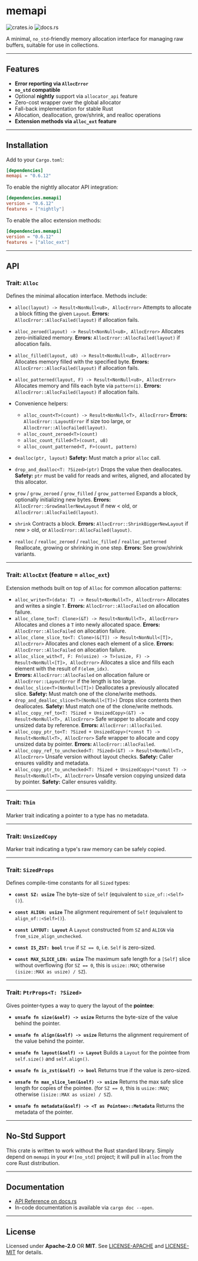 # memapi

![crates.io](https://img.shields.io/crates/v/memapi.svg) ![docs.rs](https://docs.rs/memapi/badge.svg)

A minimal, `no_std`-friendly memory allocation interface for managing raw buffers, suitable for use in collections.

---

## Features

* **Error reporting via `AllocError`**
* **`no_std` compatible**
* Optional **nightly** support via `allocator_api` feature
* Zero-cost wrapper over the global allocator
* Fall-back implementation for stable Rust
* Allocation, deallocation, grow/shrink, and realloc operations
* **Extension methods via `alloc_ext` feature**

---

## Installation

Add to your `Cargo.toml`:

```toml
[dependencies]
memapi = "0.6.12"
```

To enable the nightly allocator API integration:

```toml
[dependencies.memapi]
version = "0.6.12"
features = ["nightly"]
```

To enable the alloc extension methods:

```toml
[dependencies.memapi]
version = "0.6.12"
features = ["alloc_ext"]
```

---

## API

### Trait: `Alloc`

Defines the minimal allocation interface. Methods include:

* `alloc(layout) -> Result<NonNull<u8>, AllocError>`
  Attempts to allocate a block fitting the given `Layout`.
  **Errors:** `AllocError::AllocFailed(layout)` if allocation fails.
* `alloc_zeroed(layout) -> Result<NonNull<u8>, AllocError>`
  Allocates zero-initialized memory.
  **Errors:** `AllocError::AllocFailed(layout)` if allocation fails.
* `alloc_filled(layout, u8) -> Result<NonNull<u8>, AllocError>`
  Allocates memory filled with the specified byte.
  **Errors:** `AllocError::AllocFailed(layout)` if allocation fails.
* `alloc_patterned(layout, F) -> Result<NonNull<u8>, AllocError>`
  Allocates memory and fills each byte via `pattern(i)`.
  **Errors:** `AllocError::AllocFailed(layout)` if allocation fails.
* Convenience helpers:

    * `alloc_count<T>(count) -> Result<NonNull<T>, AllocError>`
      **Errors:** `AllocError::LayoutError` if size too large, or `AllocError::AllocFailed(layout)`.
    * `alloc_count_zeroed<T>(count)`
    * `alloc_count_filled<T>(count, u8)`
    * `alloc_count_patterned<T, F>(count, pattern)`
* `dealloc(ptr, layout)`
  **Safety:** Must match a prior `alloc` call.
* `drop_and_dealloc<T: ?Sized>(ptr)`
  Drops the value then deallocates.
  **Safety:** `ptr` must be valid for reads and writes, aligned, and allocated by this allocator.
* `grow` / `grow_zeroed` / `grow_filled` / `grow_patterned`
  Expands a block, optionally initializing new bytes.
  **Errors:** `AllocError::GrowSmallerNewLayout` if new < old, or `AllocError::AllocFailed(layout)`.
* `shrink`
  Contracts a block.
  **Errors:** `AllocError::ShrinkBiggerNewLayout` if new > old, or `AllocError::AllocFailed(layout)`.
* `realloc` / `realloc_zeroed` / `realloc_filled` / `realloc_patterned`
  Reallocate, growing or shrinking in one step.
  **Errors:** See grow/shrink variants.

---

### Trait: `AllocExt` (feature = `alloc_ext`)

Extension methods built on top of `Alloc` for common allocation patterns:

* `alloc_write<T>(data: T) -> Result<NonNull<T>, AllocError>`
  Allocates and writes a single `T`.
  **Errors:** `AllocError::AllocFailed` on allocation failure.
* `alloc_clone_to<T: Clone>(&T) -> Result<NonNull<T>, AllocError>`
  Allocates and clones a `T` into newly allocated space.
  **Errors:** `AllocError::AllocFailed` on allocation failure.
* `alloc_clone_slice_to<T: Clone>(&[T]) -> Result<NonNull<[T]>, AllocError>`
  Allocates and clones each element of a slice.
  **Errors:** `AllocError::AllocFailed` on allocation failure.
* `alloc_slice_with<T, F: Fn(usize) -> T>(usize, F) -> Result<NonNull<[T]>, AllocError>`
  Allocates a slice and fills each element with the result of `F(elem_idx)`.
* **Errors:** `AllocError::AllocFailed` on allocation failure or `AllocError::LayoutError` if the length is too large.
* `dealloc_slice<T>(NonNull<[T]>)`
  Deallocates a previously allocated slice.
  **Safety:** Must match one of the clone/write methods.
* `drop_and_dealloc_slice<T>(NonNull<[T]>)`
  Drops slice contents then deallocates.
  **Safety:** Must match one of the clone/write methods.
* `alloc_copy_ref_to<T: ?Sized + UnsizedCopy>(&T) -> Result<NonNull<T>, AllocError>`
  Safe wrapper to allocate and copy unsized data by reference.
  **Errors:** `AllocError::AllocFailed`.
* `alloc_copy_ptr_to<T: ?Sized + UnsizedCopy>(*const T) -> Result<NonNull<T>, AllocError>`
  Safe wrapper to allocate and copy unsized data by pointer.
  **Errors:** `AllocError::AllocFailed`.
* `alloc_copy_ref_to_unchecked<T: ?Sized>(&T) -> Result<NonNull<T>, AllocError>`
  Unsafe version without layout checks.
  **Safety:** Caller ensures validity and metadata.
* `alloc_copy_ptr_to_unchecked<T: ?Sized + UnsizedCopy>(*const T) -> Result<NonNull<T>, AllocError>`
  Unsafe version copying unsized data by pointer.
  **Safety:** Caller ensures validity.

---

### Trait: `Thin`

Marker trait indicating a pointer to a type has no metadata.

---

### Trait: `UnsizedCopy`

Marker trait indicating a type's raw memory can be safely copied.

---

### Trait: `SizedProps`

Defines compile-time constants for all `Sized` types:

* **`const SZ: usize`**
  The byte-size of `Self` (equivalent to `size_of::<Self>()`).

* **`const ALIGN: usize`**
  The alignment requirement of `Self` (equivalent to `align_of::<Self>()`).

* **`const LAYOUT: Layout`**
  A `Layout` constructed from `SZ` and `ALIGN` via `from_size_align_unchecked`.

* **`const IS_ZST: bool`**
  `true` if `SZ == 0`, i.e. `Self` is zero-sized.

* **`const MAX_SLICE_LEN: usize`**
  The maximum safe length for a `[Self]` slice without overflowing
  (for `SZ == 0`, this is `usize::MAX`; otherwise `(isize::MAX as usize) / SZ`).

---

### Trait: `PtrProps<T: ?Sized>`

Gives pointer‐types a way to query the layout of the **pointee**:

* **`unsafe fn size(&self) -> usize`**
  Returns the byte-size of the value behind the pointer.

* **`unsafe fn align(&self) -> usize`**
  Returns the alignment requirement of the value behind the pointer.

* **`unsafe fn layout(&self) -> Layout`**
  Builds a `Layout` for the pointee from `self.size()` and `self.align()`.

* **`unsafe fn is_zst(&self) -> bool`**
  Returns true if the value is zero-sized.

* **`unsafe fn max_slice_len(&self) -> usize`**
  Returns the max safe slice length for copies of the pointee.
  (for `SZ == 0`, this is `usize::MAX`; otherwise `(isize::MAX as usize) / SZ`).

* **`unsafe fn metadata(&self) -> <T as Pointee>::Metadata`**
  Returns the metadata of the pointer.

---

## No-Std Support

This crate is written to work without the Rust standard library. Simply depend on `memapi` in your `#![no_std]` project;
it will pull in `alloc` from the core Rust distribution.

---

## Documentation

* [API Reference on docs.rs](https://docs.rs/memapi)
* In-code documentation is available via `cargo doc --open`.

---

## License

Licensed under **Apache-2.0** OR **MIT**. See [LICENSE-APACHE](LICENSE-APACHE) and [LICENSE-MIT](LICENSE-MIT) for
details.
